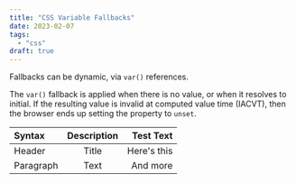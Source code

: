 ```yaml
---
title: "CSS Variable Fallbacks"
date: 2023-02-07
tags:
  - "css"
draft: true
---
```


Fallbacks can be dynamic, via `var()` references.

The `var()` fallback is applied when there is no value, or when it resolves to initial. If the resulting value is invalid at computed value time (IACVT), then the browser ends up setting the property to `unset`.

| Syntax    | Description |   Test Text |
| :-------- | :---------: | ----------: |
| Header    |    Title    | Here's this |
| Paragraph |    Text     |    And more |
